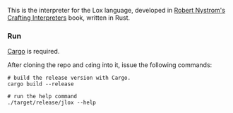 
This is the interpreter for the Lox language, developed in [Robert Nystrom's Crafting Interpreters](https://craftinginterpreters.com/contents.html) book, written in Rust.

### Run
[Cargo](https://doc.rust-lang.org/cargo/getting-started/installation.html) is required.

After cloning the repo and `cd`ing into it, issue the following commands:

```shell
# build the release version with Cargo.
cargo build --release

# run the help command
./target/release/jlox --help

```



